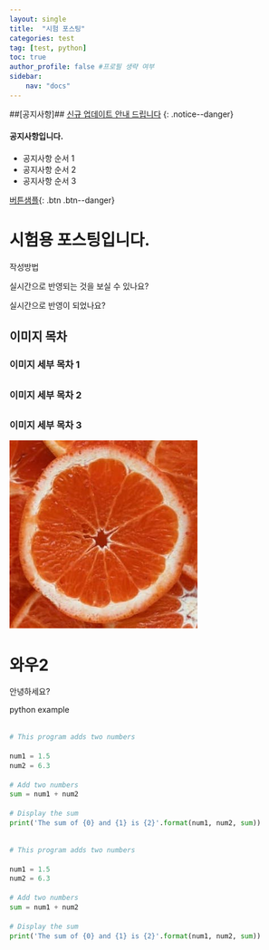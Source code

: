 ```yaml
---
layout: single
title:  "시험 포스팅"
categories: test
tag: [test, python]
toc: true
author_profile: false #프로필 생략 여부
sidebar:
    nav: "docs"
---
```


##[공지사항]## [신규 업데이트 안내 드립니다](https://mmistakes.github.io/minimal-mistakes/docs/quick-start-guide/)
{: .notice--danger}

<div class="notice--success">
<h4>공지사항입니다.</h4>
<ul>
    <li>공지사항 순서 1</li>
    <li>공지사항 순서 2</li>
    <li>공지사항 순서 3</li>
</ul>
</div>


[버튼샘플](https://google.com){: .btn .btn--danger}

# 시험용 포스팅입니다. 


작성방법

실시간으로 반영되는 것을 보실 수 있나요?



실시간으로 반영이 되었나요?



## 이미지 목차

### 이미지 세부 목차 1

## 

### 이미지 세부 목차 2

## 

### 이미지 세부 목차 3

![test이미지](../images/2021-11-25-first/test이미지-16378287691262.jpg)



# 와우2

안녕하세요?



python example

```python

# This program adds two numbers

num1 = 1.5
num2 = 6.3

# Add two numbers
sum = num1 + num2

# Display the sum
print('The sum of {0} and {1} is {2}'.format(num1, num2, sum))

```



``` python

# This program adds two numbers

num1 = 1.5
num2 = 6.3

# Add two numbers
sum = num1 + num2

# Display the sum
print('The sum of {0} and {1} is {2}'.format(num1, num2, sum))

```